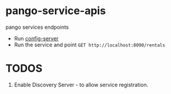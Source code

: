 # pango-service-apis
pango services endpoints
- Run [config-server](https://github.com/CEITECHS/pango-config-server)
- Run the service and point `GET http://localhost:8090/rentals`   
 
# TODOS
 1. Enable Discovery Server - to allow service registration.
